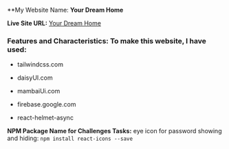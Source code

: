 **My Website Name: **Your Dream Home**

**Live Site URL:** [Your Dream Home]()

### Features and Characteristics: To make this website, I have used:

* tailwindcss.com
  
* daisyUI.com
  
* mambaiUi.com
  
* firebase.google.com
  
* react-helmet-async

**NPM Package Name for Challenges Tasks:** eye icon for password showing and hiding: `npm install react-icons --save`